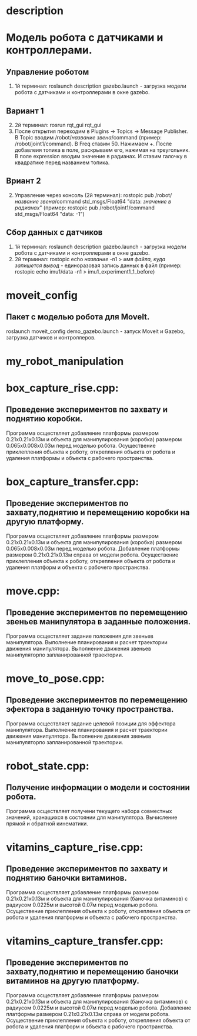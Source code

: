 # description
Модель робота с датчиками и контроллерами.
===========================================
Управление роботом
------------
1. 1й терминал: roslaunch description gazebo.launch - загрузка модели робота с датчиками и контроллерами в окне gazebo. 

Вариант 1
------------
2. 2й терминал: rosrun rqt_gui rqt_gui 
3. После открытия переходим в Plugins -> Topics -> Message Publisher. В Topic вводим /robot/*название звена*/command (пример: /robot/joint1/command). В Freq ставим 50. Нажимаем +. После добавлеия топика в поле, раскрываем его, нажимая на треугольник. В поле expression вводим значение в радианах. И ставим галочку в квадратике перед названием топика.

Вриант 2
------------
2. Управление через консоль (2й терминал): rostopic pub /robot/*название звена*/command std_msgs/Float64 "data: *значение в радианах*" (пример: rostopic pub /robot/joint1/command std_msgs/Float64 "data: -1")

Сбор данных с датчиков
------------
1) 1й терминал: roslaunch description gazebo.launch - загрузка модели робота с датчиками и контроллерами в окне gazebo. 
2) 2й терминал: rostopic echo *название* -n1 > *имя файла, куда запишется вывод* - единоразовая запись данных в файл (пример: rostopic echo imu1/data -n1 > imu1_experiment1_1_before)

# moveit_config
Пакет с моделью робота для MoveIt.
------------
roslaunch moveit_config demo_gazebo.launch - запуск Moveit и Gazebo, загрузка датчиков и контроллеров.

# my_robot_manipulation
box_capture_rise.cpp:
===========================================
Проведение экспериментов по захвату и поднятию коробки.
------------ 
Программа осществляет добавление платформы размером 0.21х0.21х0.13м и объекта 
для манипулирования (коробка) размером 0.065х0.008х0.03м перед моделью робота. 
Осуществение приклепления объекта к роботу, открепления объекта от робота 
и удаления платформы и объекта с рабочего пространства.

box_capture_transfer.cpp:
===========================================
Проведение экспериментов по захвату,поднятию и перемещению коробки на другую платформу.
------------  
Программа осществляет добавление платформы размером 0.21х0.21х0.13м и объекта 
для манипулирования (коробка) размером 0.065х0.008х0.03м перед моделью робота.
Добавление платформы размером 0.21х0.21х0.13м справа от модели робота.
Осуществение приклепления объекта к роботу, открепления объекта от робота 
и удаления платформ и объекта с рабочего пространства.

move.cpp:
===========================================
Проведение экспериментов по перемещению звеньев манипулятора в заданные положения.
------------ 
Программа осществляет задание положения для звеньев манипулятора. 
Выполнение планирования и расчет траектории движения манипулятора. 
Выполнение движения звеньев манипуляторпо запланированной траектории.

move_to_pose.cpp:
===========================================
Проведение экспериментов по перемещению эфектора в заданную точку пространства.
------------ 
Программа осществляет задание целевой позиции для эффектора манипулятора. 
Выполнение планирования и расчет траектории движения манипулятора. 
Выполнение движения звеньев манипуляторпо запланированной траектории.

robot_state.cpp:
===========================================
Получение информации о модели и состоянии робота.
------------ 
Программа осществляет получени текущего набора совместных значений, хранащихся в состоянии для манипулятора.
Вычисление прямой и обратной кинематики.

vitamins_capture_rise.cpp:
===========================================
Проведение экспериментов по захвату и поднятию баночки витаминов.
------------ 
Программа осществляет добавление платформы размером 0.21х0.21х0.13м и объекта 
для манипулирования (баночка витаминов) с радиусом 0.0225м и высотой 0.07м перед моделью робота. 
Осуществение приклепления объекта к роботу, открепления объекта от робота 
и удаления платформы и объекта с рабочего пространства.

vitamins_capture_transfer.cpp:
===========================================
Проведение экспериментов по захвату,поднятию и перемещению баночки витаминов на другую платформу.
------------ 
Программа осществляет добавление платформы размером 0.21х0.21х0.13м и объекта 
для манипулирования (баночка витаминов) с радиусом 0.0225м и высотой 0.07м перед моделью робота.
Добавление платформы размером 0.21х0.21х0.13м справа от модели робота.
Осуществение приклепления объекта к роботу, открепления объекта от робота 
и удаления платформ и объекта с рабочего пространства.
